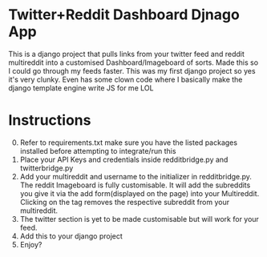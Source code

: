 # Twitter+Reddit Dashboard Djnago App
This is a django project that pulls links from your twitter feed and reddit multireddit into a customised
Dashboard/Imageboard of sorts. Made this so I could go through my feeds faster.
This was my first django project so yes it's very clunky.
Even has some clown code where I basically make the django template engine write JS for me LOL

# Instructions
0. Refer to requirements.txt make sure you have the listed packages installed before attempting to integrate/run this
1. Place your API Keys and credentials inside redditbridge.py and twitterbridge.py
2. Add your multireddit and username to the initializer in redditbridge.py. The reddit Imageboard is fully customisable.
   It will add the subreddits you give it via the add form(displayed on the page) into your Multireddit. Clicking on the 
   tag removes the respective subreddit from your multireddit.
3. The twitter section is yet to be made customisable but will work for your feed.
4. Add this to your django project
5. Enjoy?

